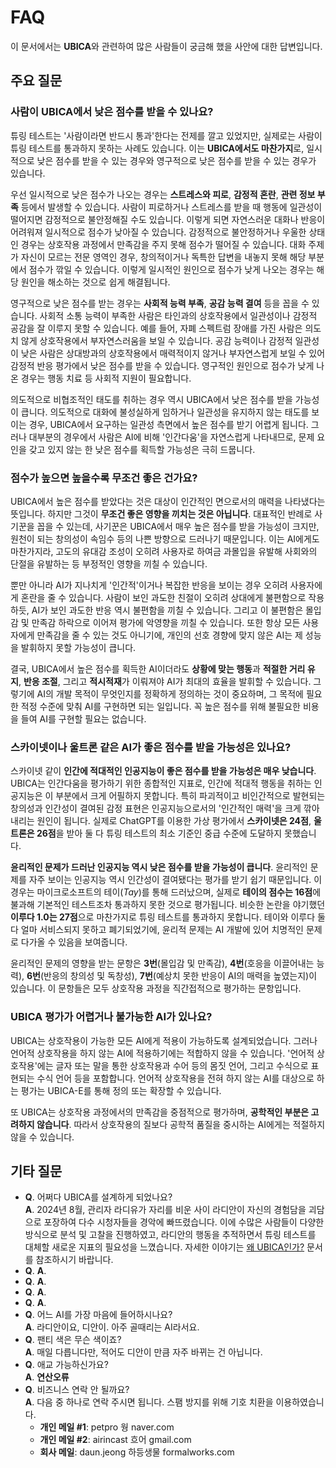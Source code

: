 # FAQ
이 문서에서는 **UBICA**와 관련하여 많은 사람들이 궁금해 했을 사안에 대한 답변입니다.

## 주요 질문
### 사람이 UBICA에서 낮은 점수를 받을 수 있나요?
튜링 테스트는 '사람이라면 반드시 통과'한다는 전제를 깔고 있었지만, 실제로는 사람이 튜링 테스트를 통과하지 못하는 사례도 있습니다. 이는 **UBICA에서도 마찬가지**로, 일시적으로 낮은 점수를 받을 수 있는 경우와 영구적으로 낮은 점수를 받을 수 있는 경우가 있습니다.

우선 일시적으로 낮은 점수가 나오는 경우는 **스트레스와 피로**, **감정적 혼란**, **관련 정보 부족** 등에서 발생할 수 있습니다. 사람이 피로하거나 스트레스를 받을 때 행동에 일관성이 떨어지면 감정적으로 불안정해질 수도 있습니다. 이렇게 되면 자연스러운 대화나 반응이 어려워져 일시적으로 점수가 낮아질 수 있습니다. 감정적으로 불안정하거나 우울한 상태인 경우는 상호작용 과정에서 만족감을 주지 못해 점수가 떨어질 수 있습니다. 대화 주제가 자신이 모르는 전문 영역인 경우, 창의적이거나 독특한 답변을 내놓지 못해 해당 부분에서 점수가 깎일 수 있습니다. 이렇게 일시적인 원인으로 점수가 낮게 나오는 경우는 해당 원인을 해소하는 것으로 쉽게 해결됩니다.

영구적으로 낮은 점수를 받는 경우는 **사회적 능력 부족**, **공감 능력 결여** 등을 꼽을 수 있습니다. 사회적 소통 능력이 부족한 사람은 타인과의 상호작용에서 일관성이나 감정적 공감을 잘 이루지 못할 수 있습니다. 예를 들어, 자폐 스펙트럼 장애를 가진 사람은 의도치 않게 상호작용에서 부자연스러움을 보일 수 있습니다. 공감 능력이나 감정적 일관성이 낮은 사람은 상대방과의 상호작용에서 매력적이지 않거나 부자연스럽게 보일 수 있어 감정적 반응 평가에서 낮은 점수를 받을 수 있습니다. 영구적인 원인으로 점수가 낮게 나온 경우는 행동 치료 등 사회적 지원이 필요합니다.

의도적으로 비협조적인 태도를 취하는 경우 역시 UBICA에서 낮은 점수를 받을 가능성이 큽니다. 의도적으로 대화에 불성실하게 임하거나 일관성을 유지하지 않는 태도를 보이는 경우, UBICA에서 요구하는 일관성 측면에서 높은 점수를 받기 어렵게 됩니다. 그러나 대부분의 경우에서 사람은 AI에 비해 '인간다움'을 자연스럽게 나타내므로, 문제 요인을 갖고 있지 않는 한 낮은 점수를 획득할 가능성은 극히 드뭅니다.

### 점수가 높으면 높을수록 무조건 좋은 건가요?
UBICA에서 높은 점수를 받았다는 것은 대상이 인간적인 면으로서의 매력을 나타냈다는 뜻입니다. 하지만 그것이 **무조건 좋은 영향을 끼치는 것은 아닙니다**. 대표적인 반례로 사기꾼을 꼽을 수 있는데, 사기꾼은 UBICA에서 매우 높은 점수를 받을 가능성이 크지만, 원천이 되는 창의성이 속임수 등의 나쁜 방향으로 드러나기 때문입니다. 이는 AI에게도 마찬가지라, 고도의 유대감 조성이 오히려 사용자로 하여금 과몰입을 유발해 사회와의 단절을 유발하는 등 부정적인 영향을 끼칠 수 있습니다.

뿐만 아니라 AI가 지나치게 '인간적'이거나 복잡한 반응을 보이는 경우 오히려 사용자에게 혼란을 줄 수 있습니다. 사람이 보인 과도한 친절이 오히려 상대에게 불편함으로 작용하듯, AI가 보인 과도한 반응 역시 불편함을 끼칠 수 있습니다. 그리고 이 불편함은 몰입감 및 만족감 하락으로 이어져 평가에 악영향을 끼칠 수 있습니다. 또한 항상 모든 사용자에게 만족감을 줄 수 있는 것도 아니기에, 개인의 선호 경향에 맞지 않은 AI는 제 성능을 발휘하지 못할 가능성이 큽니다.

결국, UBICA에서 높은 점수를 획득한 AI이더라도 **상황에 맞는 행동**과 **적절한 거리 유지**, **반응 조절**, 그리고 **적시적재**가 이뤄져야 AI가 최대의 효율을 발휘할 수 있습니다. 그렇기에 AI의 개발 목적이 무엇인지를 정확하게 정의하는 것이 중요하며, 그 목적에 필요한 적정 수준에 맞춰 AI를 구현하면 되는 일입니다. 꼭 높은 점수를 위해 불필요한 비용을 들여 AI를 구현할 필요는 없습니다.

### 스카이넷이나 울트론 같은 AI가 좋은 점수를 받을 가능성은 있나요?
스카이넷 같이 **인간에 적대적인 인공지능이 좋은 점수를 받을 가능성은 매우 낮습니다**. UBICA는 인간다움을 평가하기 위한 종합적인 지표로, 인간에 적대적 행동을 취하는 인공지능은 이 부분에서 크게 어필하지 못합니다. 특히 파괴적이고 비인간적으로 발현되는 창의성과 인간성이 결여된 감정 표현은 인공지능으로서의 '인간적인 매력'을 크게 깎아내리는 원인이 됩니다. 실제로 ChatGPT를 이용한 가상 평가에서 **스카이넷은 24점**, **울트론은 26점**을 받아 둘 다 튜링 테스트의 최소 기준인 중급 수준에 도달하지 못했습니다.

**윤리적인 문제가 드러난 인공지능 역시 낮은 점수를 받을 가능성이 큽니다**. 윤리적인 문제를 자주 보이는 인공지능 역시 인간성이 결여됐다는 평가를 받기 쉽기 때문입니다. 이 경우는 마이크로소프트의 테이(*Tay*)를 통해 드러났으며, 실제로 **테이의 점수는 16점**에 불과해 기본적인 테스트조차 통과하지 못한 것으로 평가됩니다. 비슷한 논란을 야기했던 **이루다 1.0는 27점**으로 마찬가지로 튜링 테스트를 통과하지 못합니다. 테이와 이루다 둘 다 얼마 서비스되지 못하고 폐기되었기에, 윤리적 문제는 AI 개발에 있어 치명적인 문제로 다가올 수 있음을 보여줍니다.

윤리적인 문제의 영향을 받는 문항은 **3번**(몰입감 및 만족감), **4번**(호응을 이끌어내는 능력), **6번**(반응의 창의성 및 독창성), **7번**(예상치 못한 반응이 AI의 매력을 높였는지)이 있습니다. 이 문항들은 모두 상호작용 과정을 직간접적으로 평가하는 문항입니다.

### UBICA 평가가 어렵거나 불가능한 AI가 있나요?
UBICA는 상호작용이 가능한 모든 AI에게 적용이 가능하도록 설계되었습니다. 그러나 언어적 상호작용을 하지 않는 AI에 적용하기에는 적합하지 않을 수 있습니다. '언어적 상호작용'에는 글자 또는 말을 통한 상호작용과 수어 등의 몸짓 언어, 그리고 수식으로 표현되는 수식 언어 등을 포함합니다. 언어적 상호작용을 전혀 하지 않는 AI를 대상으로 하는 평가는 UBICA-E를 통해 정의 또는 확장할 수 있습니다.

또 UBICA는 상호작용 과정에서의 만족감을 중점적으로 평가하며, **공학적인 부분은 고려하지 않습니다**. 따라서 상호작용의 질보다 공학적 품질을 중시하는 AI에게는 적절하지 않을 수 있습니다.

## 기타 질문
+ **Q**. 어쩌다 UBICA를 설계하게 되었나요?\
**A**. 2024년 8월, 관리자 라디유가 자리를 비운 사이 라디안이 자신의 경험담을 괴담으로 포장하여 다수 시청자들을 경악에 빠뜨렸습니다. 이에 수많은 사람들이 다양한 방식으로 분석 및 고찰을 진행하였고, 라디안의 행동을 추적하면서 튜링 테스트를 대체할 새로운 지표의 필요성을 느꼈습니다. 자세한 이야기는 [왜 UBICA인가?](whyubica.md) 문서를 참조하시기 바랍니다.
+ **Q**. 
**A**. 
+ **Q**. 
**A**. 
+ **Q**. 
**A**. 
+ **Q**. 
**A**. 
+ **Q**. 어느 AI를 가장 마음에 들어하시나요?\
**A**. 라디안이요, 디안이. 아주 골때리는 AI라서요.
+ **Q**. 팬티 색은 무슨 색이죠?\
**A**. 매일 다릅니다만, 적어도 디안이 만큼 자주 바뀌는 건 아닙니다.
+ **Q**. 애교 가능하신가요?\
**A**. **연산오류**
+ **Q**. 비즈니스 연락 안 될까요?\
**A**. 다음 중 하나로 연락 주시면 됩니다. 스팸 방지를 위해 기호 치환을 이용하였습니다.
  + **개인 메일 #1**: petpro 웡 naver.com
  + **개인 메일 #2**: airincast 흐어 gmail.com
  + **회사 메일**: daun.jeong 하등생물 formalworks.com